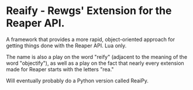 # Reaify - **R**ewgs' **E**xtension for the Reaper **A**PI. 

A framework that provides a more rapid, object-oriented approach for getting things done with the Reaper API. Lua only.

The name is also a play on the word "reify" (adjacent to the meaning of the word "objectify"), as well as a play on the fact that nearly every extension made for Reaper starts with the letters "rea."

Will eventually probably do a Python version called ReaiPy.
